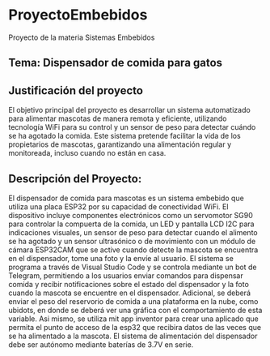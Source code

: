 # ProyectoEmbebidos
Proyecto de la materia Sistemas Embebidos
## Tema: Dispensador de comida para gatos
## Justificación del proyecto 
El objetivo principal del proyecto es desarrollar un sistema automatizado para alimentar mascotas de manera remota y eficiente, utilizando tecnología WiFi para su control y un sensor de peso para detectar cuándo se ha agotado la comida. Este sistema pretende facilitar la vida de los propietarios de mascotas, garantizando una alimentación regular y monitoreada, incluso cuando no están en casa. 
## Descripción del Proyecto: 
El dispensador de comida para mascotas es un sistema embebido que utiliza una placa ESP32 por su capacidad de conectividad WiFi. El dispositivo incluye componentes electrónicos como un servomotor SG90 para controlar la compuerta de la comida, un LED y pantalla LCD I2C para indicaciones visuales, un sensor de peso para detectar cuando el alimento se ha agotado y un sensor ultrasónico o de movimiento con un módulo de cámara ESP32CAM que se active cuando detecte la mascota se encuentra en el dispensador, tome una foto y la envíe al usuario. El sistema se programa a través de Visual Studio Code y se controla mediante un bot de Telegram, permitiendo a los usuarios enviar comandos para dispensar comida y recibir notificaciones sobre el estado del dispensador y la foto cuando la mascota se encuentre en el dispensador. Adicional, se deberá enviar el peso del reservorio de comida a una plataforma en la nube, como ubidots, en donde se deberá ver una gráfica con el comportamiento de esta variable. Asi mismo, se utiliza mit app inventor para crear una aplicado que permita el punto de acceso de la esp32 que recibira datos de las veces que se ha alimentado a la mascota. El sistema de alimentación del dispensador debe ser autónomo mediante baterías de 3.7V en serie.
